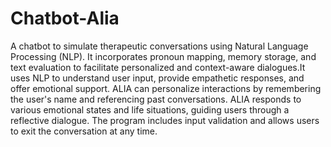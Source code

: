 # Chatbot-Alia
A chatbot to simulate therapeutic conversations using Natural Language Processing (NLP). It incorporates pronoun mapping, memory storage, and text evaluation to facilitate personalized and context-aware dialogues.It uses NLP to understand user input, provide empathetic responses, and offer emotional support. ALIA can personalize interactions by remembering the user's name and referencing past conversations. ALIA responds to various emotional states and life situations, guiding users through a reflective dialogue. The program includes input validation and allows users to exit the conversation at any time.
